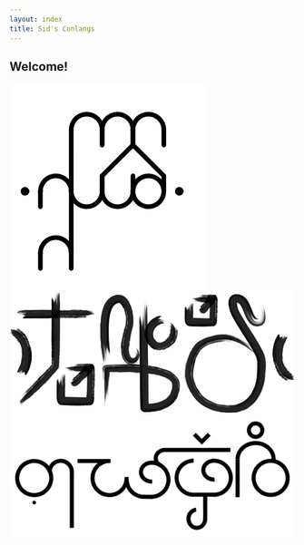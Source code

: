 ```yaml
---
layout: index
title: Sid's Conlangs
---
```


## Welcome!

![*fulhíthosa*](glyphs.png)
![*ngela te*](ngelate.png)
![*nofuřylh*](gylhev_glyphs.svg)




